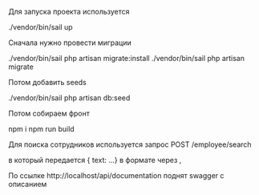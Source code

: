 Для запуска проекта используется

 ./vendor/bin/sail up

Сначала нужно провести миграции

./vendor/bin/sail php artisan migrate:install
./vendor/bin/sail php artisan migrate

Потом добавить seeds

./vendor/bin/sail php artisan db:seed

Потом собираем фронт

npm i
npm run build

Для поиска сотрудников используется запрос
POST /employee/search

в который передается { text: ...} в формате через ,

По ссылке http://localhost/api/documentation поднят swagger с описанием